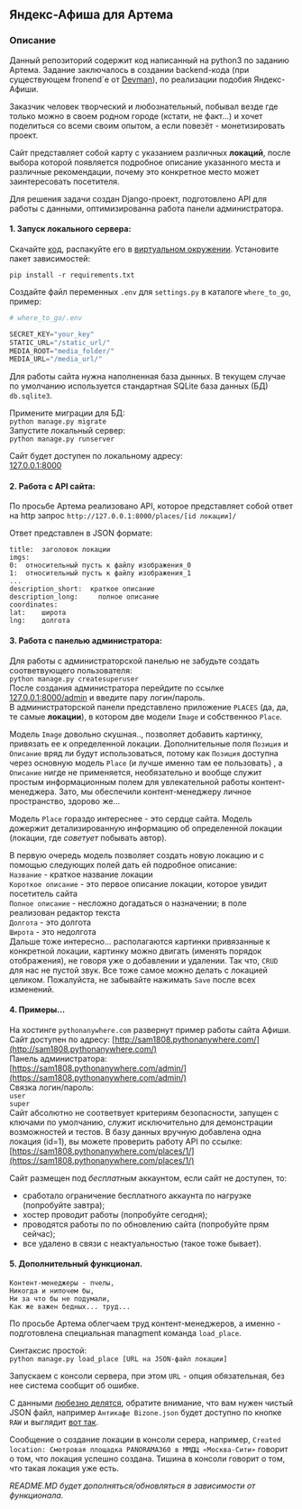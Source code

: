 ## Яндекс-Афиша для Артема

### Описание
Данный репозиторий содержит код написанный на python3 по заданию Артема.
Задание заключалось в создании backend-кода (при существующем fronend`е от
[Devman](https://github.com/devmanorg/where-to-go-frontend/)),
по реализации подобия Яндекс-Афиши.

Заказчик человек творческий и любознательный, побывал везде где только можно в своем родном городе (кстати, не факт...) и хочет поделиться со всеми своим опытом, а если повезёт - монетизировать проект.

Сайт представляет собой карту с указанием различных **локаций**, после выбора которой появляется подробное описание указанного места и различные рекомендации, почему это конкретное место может заинтересовать посетителя.

Для решения задачи создан Django-проект,
подготовлено API для работы с данными, оптимизированна работа панели администратора.

#### 1. Запуск локального сервера:
Скачайте [код](https://github.com/Sam1808/where-to-go/archive/master.zip),
распакуйте его в [виртуальном окружении](https://pythoner.name/documentation/tutorial/venv).
Установите пакет зависимостей:

`pip install -r requirements.txt`

Создайте файл переменных `.env` для `settings.py` в каталоге `where_to_go`, пример:

``` python
# where_to_go/.env

SECRET_KEY="your_key"
STATIC_URL="/static_url/"
MEDIA_ROOT="media_folder/"
MEDIA_URL="/media_url/"
```
Для работы сайта нужна наполненная база дынных. В текущем случае по умолчанию используется стандартная SQLite база данных (БД) `db.sqlite3`.

Примените миграции для БД:  
`python manage.py migrate`  
Запустите локальный сервер:  
`python manage.py runserver`

Сайт будет доступен по локальному адресу:  
[127.0.0.1:8000](http://127.0.0.1:8000/)

#### 2. Работа с API сайта:

По просьбе Артема реализовано API, которое представляет собой ответ на http запрос
`http://127.0.0.1:8000/places/[id локации]/`

Ответ представлен в JSON формате:

```
title:	заголовок локации
imgs:
0:	относительный пусть к файлу изображения_0
1:	относительный пусть к файлу изображения_1
...
description_short:	краткое описание
description_long:     полное описание
coordinates:
lat:	широта
lng:	долгота
```
#### 3. Работа с панелью администратора:

Для работы с администраторской панелью не забудьте создать соответвующего пользователя:  
`python manage.py createsuperuser`  
После создания администратора перейдите по ссылке [127.0.0.1:8000/admin](http://127.0.0.1:8000/admin) и введите пару логин/пароль.  
В администраторской панели представлено приложение `PLACES` (да, да, те самые **локации**), в котором две модели
`Image` и собственноо `Place`.

Модель `Image` довольно скушная.., позволяет добавить картинку, привязать ее к определенной локации. Дополнительные поля `Позиция` и `Описание` вряд ли будут использоваться, потому как `Позиция` доступна через основную модель `Place` (и лучше именно там ее пользовать) , а
`Описание` нигде не применяется, необязательно и вообще служит простым информационным полем для увлекательной работы контент-менеджера. Зато, мы обеспечили
контент-менеджеру личное пространство, здорово же...

Модель `Place` гораздо интереснее - это сердце сайта. Модель дожержит детализированную информацию об определенной локации (локации, где *советует* побывать автор).

В первую очередь модель позволяет создать новую локацию и с помощью следующих полей дать ей подробное описание:  
`Название` - краткое название локации  
`Короткое описание` - это первое описание локации, которое увидит посетитель сайта  
`Полное описание` - несложно догадаться о назначении; в поле реализован редактор текста   
`Долгота` - это долгота  
`Широта` - это недолгота  
Дальше тоже интересно... располагаются картинки привязанные к конкретной локации, картинку можно двигать (именять порядок отображения), не говоря уже о добавлении и удалении. Так что,
 `CRUD` для нас не пустой звук. Все тоже самое можно делать с локацией целиком.
 Пожалуйста, не забывайте нажимать `Save` после всех изменений.

#### 4. Примеры...

На хостинге `pythonanywhere.com` развернут пример работы сайта Афиши.
Сайт доступен по адресу:
[http://sam1808.pythonanywhere.com/](http://sam1808.pythonanywhere.com/)  
Панель администратора:  
[https://sam1808.pythonanywhere.com/admin/](https://sam1808.pythonanywhere.com/admin/)  
Связка логин/пароль:  
`user`  
`super`  
Сайт абсолютно не соответвует критериям безопасности, запущен с ключами по умолчанию, служит исключительно для демонстрации возможностей и тестов.
В базу данных вручную добавлена одна локация (id=1), вы можете проверить работу API по ссылке:  
[https://sam1808.pythonanywhere.com/places/1/](https://sam1808.pythonanywhere.com/places/1/)

Сайт размещен под *бесплатным* аккаунтом, если сайт не доступен, то:   
- сработало ограничение бесплатного аккаунта по нагрузке (попробуйте завтра);
- хостер проводит работы (попробуйте сегодня);
- проводятся работы по по обновлению сайта (попробуйте прям сейчас);
- все удалено в связи с неактуальностью (такое тоже бывает).  


#### 5. Дополнительный функционал.

```
Контент-менеджеры - пчелы,  
Никогда и нипочем бы,  
Ни за что бы не подумали,  
Как же важен бедных... труд...
```
По просьбе Артема облегчаем труд контент-менеджеров, а именно  - подготовлена специальная managment команда `load_place`.

Синтаксис простой:  
`python manage.py load_place [URL на JSON-файл локации]`  

Запускаем с консоли сервера, при этом `URL` - опция обязательная, без нее система сообщит об ошибке.

С данными [любезно делятся](https://github.com/devmanorg/where-to-go-places/tree/master/places), обратите внимание, что вам нужен чистый JSON файл, например `Антикафе Bizone.json` будет доступно по кнопке `RAW` и выглядит [вот так](https://raw.githubusercontent.com/devmanorg/where-to-go-places/master/places/%D0%90%D0%BD%D1%82%D0%B8%D0%BA%D0%B0%D1%84%D0%B5%20Bizone.json).

Сообщение о создание локации в консоли серера, например,
`Created location: Смотровая площадка PANORAMA360 в ММДЦ «Москва-Сити»`
говорит о том, что локация успешно создана. Тишина в консоли говорит о том, что такая локация уже есть.


*README.MD будет дополняться/обновляться в зависимости от функционала.*
